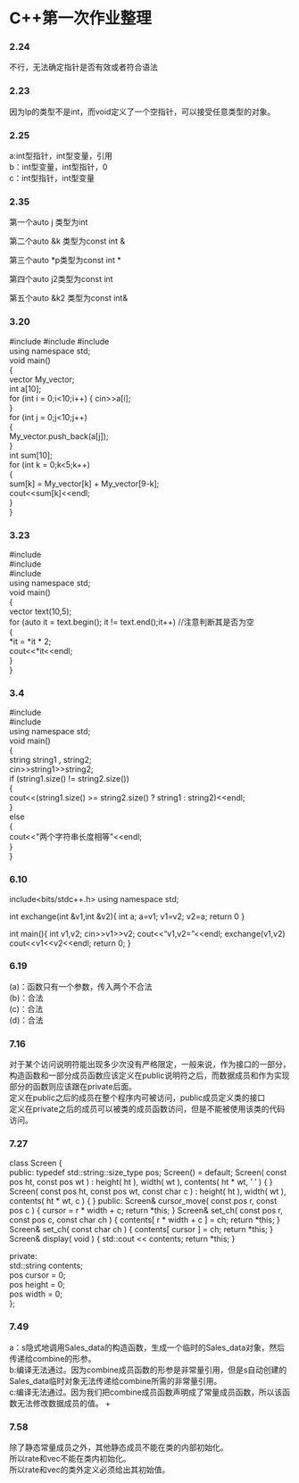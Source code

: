 
# C++第一次作业整理  
### 2.24
不行，无法确定指针是否有效或者符合语法  
### 2.23
因为lp的类型不是int，而void定义了一个空指针，可以接受任意类型的对象。  
### 2.25
a:int型指针，int型变量，引用  
b：int型变量，int型指针，0  
c：int型指针，int型变量  
### 2.35
第一个auto  j  类型为int  

第二个auto  &k 类型为const int &  

第三个auto *p类型为const int *  

第四个auto j2类型为const int  

第五个auto &k2 类型为const int&  
### 3.20
#include<iostream> #include<string> #include<vector>  
using namespace std;  
void main()  
{  
vector My_vector;  
int a[10];  
for (int i = 0;i<10;i++) { cin>>a[i];  
}  
for (int j = 0;j<10;j++)  
{  
My_vector.push_back(a[j]);  
}  
int sum[10];  
for (int k = 0;k<5;k++)  
{  
sum[k] = My_vector[k] + My_vector[9-k];  
cout<<sum[k]<<endl;  
}  
}  
  
### 3.23
#include <iostream>    
#include <string>  
#include <vector>  
using namespace std;  
void main()   
{	  
	vector<int> text(10,5);  
	for (auto it = text.begin(); it != text.end();it++) //注意判断其是否为空  
	{  
		*it = *it * 2;  
		cout<<*it<<endl;  	
	}  
}  
  
### 3.4
#include <iostream>  
#include <string>  
using namespace std;  
void main()  
{  	
	string string1 , string2;  
	cin>>string1>>string2;  
	if (string1.size() != string2.size())  
	{  
		cout<<(string1.size() >= string2.size() ? string1 : string2)<<endl;  
	}  
	else  
	{  
		cout<<"两个字符串长度相等"<<endl;  
	}	  
}   
  
 ### 6.10
include<bits/stdc++.h> using namespace std;  

int exchange(int &v1,int &v2){ int a; a=v1; v1=v2; v2=a; return 0 }  

int main(){ int v1,v2; cin>>v1>>v2; cout<<“v1,v2=”<<endl; exchange(v1,v2) cout<<v1<<v2<<endl; return 0; }  
### 6.19
(a)：函数只有一个参数，传入两个不合法  
(b)：合法  
(c)：合法  
(d)：合法  

### 7.16
对于某个访问说明符能出现多少次没有严格限定，一般来说，作为接口的一部分，构造函数和一部分成员函数应该定义在public说明符之后，而数据成员和作为实现部分的函数则应该跟在private后面。  
定义在public之后的成员在整个程序内可被访问，public成员定义类的接口  
定义在private之后的成员可以被类的成员函数访问，但是不能被使用该类的代码访问。  
### 7.27  
class Screen {  
public: typedef std::string::size_type pos; Screen() = default; Screen( const pos ht, const pos wt ) : height( ht ), width( wt ), contents( ht * wt, ’ ’ ) { } Screen( const pos ht, const pos wt, const char c ) : height( ht ), width( wt ), contents( ht * wt, c ) { } public: Screen& cursor_move( const pos r, const pos c ) { cursor = r * width + c; return *this; } Screen& set_ch( const pos r, const pos c, const char ch ) { contents[ r * width + c ] = ch; return *this; } Screen& set_ch( const char ch ) { contents[ cursor ] = ch; return *this; } Screen& display( void ) { std::cout << contents; return *this; }  

private:  
std::string contents;  
pos cursor = 0;  
pos height = 0;  
pos width = 0;  
}; 
### 7.49  
a：s隐式地调用Sales_data的构造函数，生成一个临时的Sales_data对象，然后传递给combine的形参。  
b:编译无法通过。因为combine成员函数的形参是非常量引用，但是s自动创建的Sales_data临时对象无法传递给combine所需的非常量引用。  
c:编译无法通过。因为我们把combine成员函数声明成了常量成员函数，所以该函数无法修改数据成员的值。  +
### 7.58  
除了静态常量成员之外，其他静态成员不能在类的内部初始化。    
所以rate和vec不能在类内初始化。  
所以rate和vec的类外定义必须给出其初始值。  
